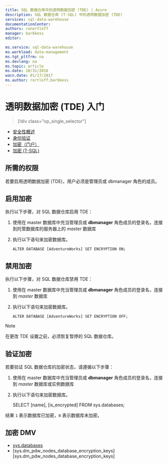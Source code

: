 ```yaml
---
title: SQL 数据仓库中的透明数据加密 (TDE) | Azure
description: SQL 数据仓库 (T-SQL) 中的透明数据加密 (TDE)
services: sql-data-warehouse
documentationCenter: 
authors: ronortloff
manager: barbkess
editor: 

ms.service: sql-data-warehouse
ms.workload: data-management
ms.tgt_pltfrm: na
ms.devlang: na
ms.topic: article
ms.date: 10/31/2016
wacn.date: 01/17/2017
ms.author: rortloff;barbkess
---
```


# 透明数据加密 (TDE) 入门

> [!div class="op_single_selector"]
- [安全性概述](./sql-data-warehouse-overview-manage-security.md)
- [身份验证](./sql-data-warehouse-authentication.md)
- [加密（门户）](./sql-data-warehouse-encryption-tde.md)
- [加密 (T-SQL)](./sql-data-warehouse-encryption-tde-tsql.md)

## 所需的权限
若要启用透明数据加密 (TDE)，用户必须是管理员或 dbmanager 角色的成员。

## 启用加密
执行以下步骤，对 SQL 数据仓库启用 TDE：

1. 使用在 master 数据库中充当管理员或 **dbmanager** 角色成员的登录名，连接到托管数据库的服务器上的 *master* 数据库
2. 执行以下语句来加密数据库。

    ```
    ALTER DATABASE [AdventureWorks] SET ENCRYPTION ON;
    ```

## 禁用加密
执行以下步骤，对 SQL 数据仓库禁用 TDE：

1. 使用在 master 数据库中充当管理员或 **dbmanager** 角色成员的登录名，连接到 *master* 数据库
2. 执行以下语句来加密数据库。

    ```
    ALTER DATABASE [AdventureWorks] SET ENCRYPTION OFF;
    ```

> [!NOTE]
> 在更改 TDE 设置之前，必须恢复暂停的 SQL 数据仓库。

## 验证加密
若要验证 SQL 数据仓库的加密状态，请遵循以下步骤：

1. 使用在 master 数据库中充当管理员或 **dbmanager** 角色成员的登录名，连接到 *master* 数据库或实例数据库
2. 执行以下语句来加密数据库。

    SELECT
        [name],
        [is_encrypted]
    FROM
        sys.databases;

结果 ```1``` 表示数据库已加密，```0``` 表示数据库未加密。

## 加密 DMV
* [sys.databases][sys.databases]
* [sys.dm\_pdw\_nodes\_database\_encryption\_keys][sys.dm_pdw_nodes_database_encryption_keys]

<!--Anchors-->

[Transparent Data Encryption (TDE)]: https://msdn.microsoft.com/zh-cn/library/bb934049.aspx
[sys.databases]: http://msdn.microsoft.com/zh-cn/library/ms178534.aspx
[sys.dm\_pdw\_nodes\_database\_encryption\_keys]: https://msdn.microsoft.com/zh-cn/library/mt203922.aspx

<!--Image references-->

<!--Link references-->

<!---HONumber=Mooncake_Quality_Review_0117_2017-->